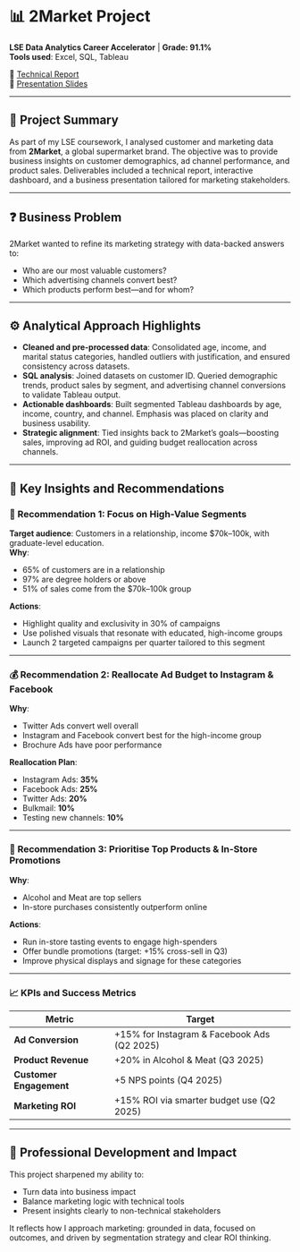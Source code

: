 # 📊 2Market Project  
**LSE Data Analytics Career Accelerator** | **Grade: 91.1%**  
**Tools used**: Excel, SQL, Tableau  

📁 [Technical Report](./2Market%20Technical%20Report.pdf)  
📁 [Presentation Slides](./2Market%20Presentation.pdf)  

---

## 🧾 Project Summary  
As part of my LSE coursework, I analysed customer and marketing data from **2Market**, a global supermarket brand. The objective was to provide business insights on customer demographics, ad channel performance, and product sales. Deliverables included a technical report, interactive dashboard, and a business presentation tailored for marketing stakeholders.

---

## ❓ Business Problem  
2Market wanted to refine its marketing strategy with data-backed answers to:
- Who are our most valuable customers?
- Which advertising channels convert best?
- Which products perform best—and for whom?

---

## ⚙️ Analytical Approach Highlights  
- **Cleaned and pre-processed data**: Consolidated age, income, and marital status categories, handled outliers with justification, and ensured consistency across datasets.
- **SQL analysis**: Joined datasets on customer ID. Queried demographic trends, product sales by segment, and advertising channel conversions to validate Tableau output.
- **Actionable dashboards**: Built segmented Tableau dashboards by age, income, country, and channel. Emphasis was placed on clarity and business usability.
- **Strategic alignment**: Tied insights back to 2Market’s goals—boosting sales, improving ad ROI, and guiding budget reallocation across channels.

---

## 📌 Key Insights and Recommendations  

### 🎯 Recommendation 1: Focus on High-Value Segments  
**Target audience**: Customers in a relationship, income $70k–100k, with graduate-level education.  
**Why**:  
- 65% of customers are in a relationship  
- 97% are degree holders or above  
- 51% of sales come from the $70k–100k group  

**Actions**:  
- Highlight quality and exclusivity in 30% of campaigns  
- Use polished visuals that resonate with educated, high-income groups  
- Launch 2 targeted campaigns per quarter tailored to this segment  

---

### 💰 Recommendation 2: Reallocate Ad Budget to Instagram & Facebook  
**Why**:  
- Twitter Ads convert well overall  
- Instagram and Facebook convert best for the high-income group  
- Brochure Ads have poor performance  

**Reallocation Plan**:
- Instagram Ads: **35%**
- Facebook Ads: **25%**
- Twitter Ads: **20%**
- Bulkmail: **10%**
- Testing new channels: **10%**

---

### 🛒 Recommendation 3: Prioritise Top Products & In-Store Promotions  
**Why**:  
- Alcohol and Meat are top sellers  
- In-store purchases consistently outperform online  

**Actions**:
- Run in-store tasting events to engage high-spenders  
- Offer bundle promotions (target: +15% cross-sell in Q3)  
- Improve physical displays and signage for these categories  

---

### 📈 KPIs and Success Metrics  
| Metric | Target |
|--------|--------|
| **Ad Conversion** | +15% for Instagram & Facebook Ads (Q2 2025) |
| **Product Revenue** | +20% in Alcohol & Meat (Q3 2025) |
| **Customer Engagement** | +5 NPS points (Q4 2025) |
| **Marketing ROI** | +15% ROI via smarter budget use (Q2 2025) |

---

## 🚀 Professional Development and Impact  
This project sharpened my ability to:
- Turn data into business impact  
- Balance marketing logic with technical tools  
- Present insights clearly to non-technical stakeholders  

It reflects how I approach marketing: grounded in data, focused on outcomes, and driven by segmentation strategy and clear ROI thinking.
